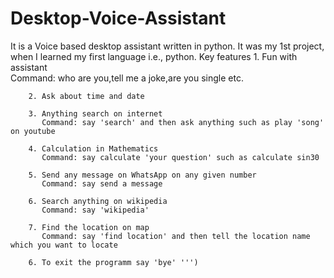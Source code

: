 # Desktop-Voice-Assistant
It is a Voice based desktop assistant written in python. It was my 1st project, when I learned my first language i.e., python.
Key features
        1. Fun with assistant                                
           Command: who are you,tell me a joke,are you single etc.

        2. Ask about time and date

        3. Anything search on internet                       
           Command: say 'search' and then ask anything such as play 'song' on youtube

        4. Calculation in Mathematics                        
           Command: say calculate 'your question' such as calculate sin30

        5. Send any message on WhatsApp on any given number  
           Command: say send a message

        6. Search anything on wikipedia
           Command: say 'wikipedia'

        7. Find the location on map
           Command: say 'find location' and then tell the location name which you want to locate

        6. To exit the programm say 'bye' ''')
